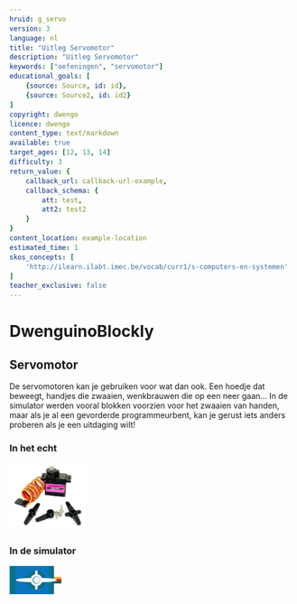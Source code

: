 ```yaml
---
hruid: g_servo
version: 3
language: nl
title: "Uitleg Servomotor"
description: "Uitleg Servomotor"
keywords: ["oefeningen", "servomotor"]
educational_goals: [
    {source: Source, id: id}, 
    {source: Source2, id: id2}
]
copyright: dwengo
licence: dwengo
content_type: text/markdown
available: true
target_ages: [12, 13, 14]
difficulty: 3
return_value: {
    callback_url: callback-url-example,
    callback_schema: {
        att: test,
        att2: test2
    }
}
content_location: example-location
estimated_time: 1
skos_concepts: [
    'http://ilearn.ilabt.imec.be/vocab/curr1/s-computers-en-systemen'
]
teacher_exclusive: false
---
```

# DwenguinoBlockly
## Servomotor

De servomotoren kan je gebruiken voor wat dan ook. Een hoedje dat beweegt, handjes die zwaaien, wenkbrauwen die op een neer gaan... In de simulator werden vooral blokken voorzien voor het zwaaien van handen, maar als je al een gevorderde programmeurbent, kan je gerust iets anders proberen als je een uitdaging wilt!

### In het echt

![](embed/TempServo.png "Servomotor kit")  

### In de simulator

![](embed/Servo.png "Servomotor simulator")
